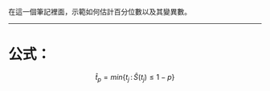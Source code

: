 在這一個筆記裡面，示範如何估計百分位數以及其變異數。
- - -
# 公式：
$$
\hat{t}_p=min\lbrace t_j\,\text{:}\,\hat{S}(t_j)\leq 1-p\rbrace
$$